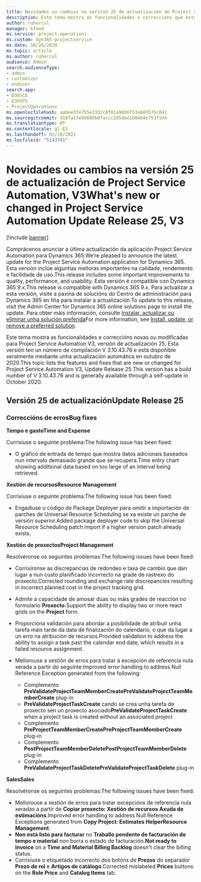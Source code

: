 ```yaml
---
title: Novidades ou cambios na versión 25 de actualización de Project Service Automation, V3
description: Este tema mostra as funcionalidades e correccións que están dispoñibles la versión 25 de actualización de Project Service Automation, V3.
author: ruhercul
manager: kfend
ms.service: project-operations
ms.custom: dyn365-projectservice
ms.date: 10/26/2020
ms.topic: article
ms.author: ruhercul
audience: Admin
search.audienceType:
- admin
- customizer
- enduser
search.app:
- D365CE
- D365PS
- ProjectOperations
ms.openlocfilehash: aabee3fe755e33d2c0f01a96b6f53a68957bc041
ms.sourcegitcommit: 418fa1fe9d605b8faccc2d5dee1b04b4e753f194
ms.translationtype: HT
ms.contentlocale: gl-ES
ms.lasthandoff: 02/10/2021
ms.locfileid: "5143741"
---
```

# <a name="whats-new-or-changed-in-project-service-automation-update-release-25-v3"></a><span data-ttu-id="1ea3f-103">Novidades ou cambios na versión 25 de actualización de Project Service Automation, V3</span><span class="sxs-lookup"><span data-stu-id="1ea3f-103">What's new or changed in Project Service Automation Update Release 25, V3</span></span>

[!include [banner](../includes/psa-now-project-operations.md)]

<span data-ttu-id="1ea3f-104">Comprácenos anunciar a última actualización da aplicación Project Service Automation para Dynamics 365.</span><span class="sxs-lookup"><span data-stu-id="1ea3f-104">We’re pleased to announce the latest update for the Project Service Automation application for Dynamics 365.</span></span> <span data-ttu-id="1ea3f-105">Esta versión inclúe algunhas melloras importantes na calidade, rendemento e facilidade de uso.</span><span class="sxs-lookup"><span data-stu-id="1ea3f-105">This release includes some important improvements to quality, performance, and usability.</span></span> <span data-ttu-id="1ea3f-106">Esta versión é compatible con Dynamics 365 9.x.</span><span class="sxs-lookup"><span data-stu-id="1ea3f-106">This release is compatible with Dynamics 365 9.x.</span></span> <span data-ttu-id="1ea3f-107">Para actualizar a esta versión, visite a paxina de solucións do Centro de administración para Dynamics 365 en liña para instalar a actualización.</span><span class="sxs-lookup"><span data-stu-id="1ea3f-107">To update to this release, visit the Admin Center for Dynamics 365 online solutions page to install the update.</span></span> <span data-ttu-id="1ea3f-108">Para obter máis información, consulte [Instalar, actualizar ou eliminar unha solución preferida](https://docs.microsoft.com/power-platform/admin/install-remove-preferred-solution)</span><span class="sxs-lookup"><span data-stu-id="1ea3f-108">For more information, see [Install, update, or remove a preferred solution](https://docs.microsoft.com/power-platform/admin/install-remove-preferred-solution).</span></span>

<span data-ttu-id="1ea3f-109">Este tema mostra as funcionalidades e correccións novas ou modificadas para Project Service Automation V3, versión de actualización 25. Esta versión ten un número de compilación V 3.10.43.76 e está dispoñible xeralmente mediante unha actualización automática en outubro de 2020.</span><span class="sxs-lookup"><span data-stu-id="1ea3f-109">This topic lists the features and fixes that are new or changed for Project Service Automation V3, Update Release 25 This version has a build number of V 3.10.43.76 and is generally available through a self-update in October 2020.</span></span>

## <a name="update-release-25"></a><span data-ttu-id="1ea3f-110">Versión 25 de actualización</span><span class="sxs-lookup"><span data-stu-id="1ea3f-110">Update Release 25</span></span>

### <a name="bug-fixes"></a><span data-ttu-id="1ea3f-111">Correccións de erros</span><span class="sxs-lookup"><span data-stu-id="1ea3f-111">Bug fixes</span></span>

<span data-ttu-id="1ea3f-112">**Tempo e gasto**</span><span class="sxs-lookup"><span data-stu-id="1ea3f-112">**Time and Expense**</span></span>

<span data-ttu-id="1ea3f-113">Corrixiuse o seguinte problema:</span><span class="sxs-lookup"><span data-stu-id="1ea3f-113">The following issue has been fixed:</span></span>

- <span data-ttu-id="1ea3f-114">O gráfico de entrada de tempo que mostra datos adicionais baseados nun intervalo demasiado grande que se recupera.</span><span class="sxs-lookup"><span data-stu-id="1ea3f-114">Time entry chart showing additional data based on too large of an interval being retrieved.</span></span>

<span data-ttu-id="1ea3f-115">**Xestión de recursos**</span><span class="sxs-lookup"><span data-stu-id="1ea3f-115">**Resource Management**</span></span>

<span data-ttu-id="1ea3f-116">Corrixiuse o seguinte problema:</span><span class="sxs-lookup"><span data-stu-id="1ea3f-116">The following issue has been fixed:</span></span>

- <span data-ttu-id="1ea3f-117">Engadiuse o código de Package Deployer para omitir a importación de parches de Universal Resource Scheduling se xa existe un parche de versión superior.</span><span class="sxs-lookup"><span data-stu-id="1ea3f-117">Added package deployer code to skip the Universal Resource Scheduling patch import if a higher version patch already exists.</span></span>

<span data-ttu-id="1ea3f-118">**Xestión de proxectos**</span><span class="sxs-lookup"><span data-stu-id="1ea3f-118">**Project Management**</span></span>

<span data-ttu-id="1ea3f-119">Resolvéronse os seguintes problemas:</span><span class="sxs-lookup"><span data-stu-id="1ea3f-119">The following issues have been fixed:</span></span>

- <span data-ttu-id="1ea3f-120">Corrixíronse as discrepancias de redondeo e taxa de cambio que dan lugar a nun custo planificado incorrecto na grade de rastrexo do proxecto.</span><span class="sxs-lookup"><span data-stu-id="1ea3f-120">Corrected rounding and exchange rate discrepancies resulting in incorrect planned cost in the project tracking grid.</span></span>
- <span data-ttu-id="1ea3f-121">Admite a capacidade de amosar dúas ou máis grades de reacción no formulario **Proxecto**.</span><span class="sxs-lookup"><span data-stu-id="1ea3f-121">Support the ability to display two or more react grids on the **Project** form.</span></span>
- <span data-ttu-id="1ea3f-122">Proporciona validación para abordar a posibilidade de atribuír unha tarefa máis tarde da data de finalización do calendario, o que da lugar a un erro na atribución de recursos.</span><span class="sxs-lookup"><span data-stu-id="1ea3f-122">Provided validation to address the ability to assign a task past the calendar end date, which results in a failed resource assignment.</span></span>
- <span data-ttu-id="1ea3f-123">Mellorouse a xestión de erros para tratar a excepción de referencia nula xerada a partir do seguinte:</span><span class="sxs-lookup"><span data-stu-id="1ea3f-123">Improved error handling to address Null Reference Exception generated from the following:</span></span>

    - <span data-ttu-id="1ea3f-124">Complemento **PreValidateProjectTeamMemberCreate**</span><span class="sxs-lookup"><span data-stu-id="1ea3f-124">**PreValidateProjectTeamMemberCreate** plug-in</span></span>
    - <span data-ttu-id="1ea3f-125">**PreValidateProjectTaskCreate** cando se crea unha tarefa de proxecto sen un proxecto asociado</span><span class="sxs-lookup"><span data-stu-id="1ea3f-125">**PreValidateProjectTaskCreate** when a project task is created without an associated project</span></span>
    - <span data-ttu-id="1ea3f-126">Complemento **PreProjectTeamMemberCreate**</span><span class="sxs-lookup"><span data-stu-id="1ea3f-126">**PreProjectTeamMemberCreate** plug-in</span></span>
    - <span data-ttu-id="1ea3f-127">Complemento **PostProjectTeamMemberDelete**</span><span class="sxs-lookup"><span data-stu-id="1ea3f-127">**PostProjectTeamMemberDelete** plug-in</span></span>
    - <span data-ttu-id="1ea3f-128">Complemento **PreValidateProjectTaskDelete**</span><span class="sxs-lookup"><span data-stu-id="1ea3f-128">**PreValidateProjectTaskDelete** plug-in</span></span>

<span data-ttu-id="1ea3f-129">**Sales**</span><span class="sxs-lookup"><span data-stu-id="1ea3f-129">**Sales**</span></span>

<span data-ttu-id="1ea3f-130">Resolvéronse os seguintes problemas:</span><span class="sxs-lookup"><span data-stu-id="1ea3f-130">The following issues have been fixed:</span></span>

- <span data-ttu-id="1ea3f-131">Mellorouse a xestión de erros para tratar excepcións de referencia nula xeradas a partir de **Copiar proxecto: Xestión de recursos Axuda de estimacións**.</span><span class="sxs-lookup"><span data-stu-id="1ea3f-131">Improved error handling to address Null Reference Exceptions generated from **Copy Project: Estimates HelperResource Management**.</span></span>
- <span data-ttu-id="1ea3f-132">**Non está listo para facturar** no **Traballo pendente de facturación de tempo e material** non borra o estado de facturación.</span><span class="sxs-lookup"><span data-stu-id="1ea3f-132">**Not ready to Invoice** on a **Time and Material Billing Backlog** doesn't clear the billing status.</span></span>
- <span data-ttu-id="1ea3f-133">Corrixiuse o etiquetado incorrecto dos botóns de **Prezos** do separador **Prezo de rol** e **Artigos de catálogo**.</span><span class="sxs-lookup"><span data-stu-id="1ea3f-133">Corrected mislabeled **Prices** buttons on the **Role Price** and **Catalog Items** tab.</span></span>
